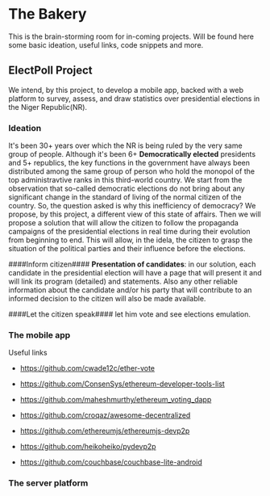 # The Bakery
This is the brain-storming room for in-coming projects. Will be found here some basic ideation, useful links, code snippets and more.

## ElectPoll Project
We intend, by this project, to develop a mobile app, backed with a web platform to survey, assess, and draw statistics over presidential elections in the Niger Republic(NR).

### Ideation
It's been 30+ years over which the NR is being ruled by the very same group of people. Although it's been 6+ **Democratically elected** presidents and 5+ republics, the key functions in the government have always been distributed among the same group of person who hold the monopol of the top administravtive ranks in this third-world country. 
We start from the observation that so-called democratic elections do not bring about any significant change in the standard of living of the normal citizen of the country. So, the question asked is why this inefficiency of democracy?
We propose, by this project, a different view of this state of affairs. Then we will propose a solution that will allow the citizen to follow the propaganda campaigns of the presidential elections in real time during their evolution from beginning to end. This will allow, in the idela, the citizen to grasp the situation of the political parties and their influence before the elections.

####Inform citizen####
**Presentation of candidates**: in our solution, each candidate in the presidential election will have a page that will present it and will link its program (detailed) and statements. Also any other reliable information about  the candidate and/or his party that will contribute to an informed decision to the citizen will also be made available.

####Let the citizen speak####
let him vote and see elections emulation.


### The mobile app

Useful links
- https://github.com/cwade12c/ether-vote
- https://github.com/ConsenSys/ethereum-developer-tools-list
- https://github.com/maheshmurthy/ethereum_voting_dapp
- https://github.com/croqaz/awesome-decentralized
- https://github.com/ethereumjs/ethereumjs-devp2p
- https://github.com/heikoheiko/pydevp2p

- https://github.com/couchbase/couchbase-lite-android

### The server platform
